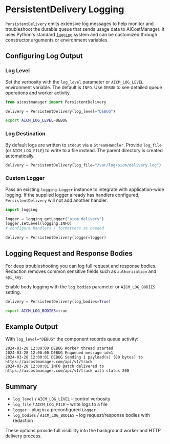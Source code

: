 # PersistentDelivery Logging

`PersistentDelivery` emits extensive log messages to help monitor and troubleshoot the durable queue that sends usage data to AICostManager.  It uses Python's standard [`logging`](https://docs.python.org/3/library/logging.html) system and can be customized through constructor arguments or environment variables.

## Configuring Log Output

### Log Level

Set the verbosity with the ``log_level`` parameter or ``AICM_LOG_LEVEL`` environment variable.  The default is ``INFO``.  Use ``DEBUG`` to see detailed queue operations and worker activity.

```python
from aicostmanager import PersistentDelivery

delivery = PersistentDelivery(log_level="DEBUG")
```

```bash
export AICM_LOG_LEVEL=DEBUG
```

### Log Destination

By default logs are written to ``stdout`` via a ``StreamHandler``.  Provide ``log_file`` (or ``AICM_LOG_FILE``) to write to a file instead.  The parent directory is created automatically.

```python
delivery = PersistentDelivery(log_file="/var/log/aicm/delivery.log")
```

### Custom Logger

Pass an existing ``logging.Logger`` instance to integrate with application-wide logging.  If the supplied logger already has handlers configured, ``PersistentDelivery`` will not add another handler.

```python
import logging

logger = logging.getLogger("aicm.delivery")
logger.setLevel(logging.INFO)
# configure handlers / formatters as needed

delivery = PersistentDelivery(logger=logger)
```

## Logging Request and Response Bodies

For deep troubleshooting you can log full request and response bodies.  Redaction removes common sensitive fields such as ``authorization`` and ``api_key``.

Enable body logging with the ``log_bodies`` parameter or ``AICM_LOG_BODIES`` setting.

```python
delivery = PersistentDelivery(log_bodies=True)
```

```bash
export AICM_LOG_BODIES=true
```

## Example Output

With ``log_level="DEBUG"`` the component records queue activity:

```
2024-03-28 12:00:00 DEBUG Worker thread started
2024-03-28 12:00:00 DEBUG Enqueued message id=1
2024-03-28 12:00:01 DEBUG Sending 1 payload(s) (80 bytes) to https://aicostmanager.com/api/v1/track
2024-03-28 12:00:01 INFO Batch delivered to https://aicostmanager.com/api/v1/track with status 200
```

## Summary

* ``log_level`` / ``AICM_LOG_LEVEL`` – control verbosity
* ``log_file`` / ``AICM_LOG_FILE`` – write logs to a file
* ``logger`` – plug in a preconfigured ``Logger``
* ``log_bodies`` / ``AICM_LOG_BODIES`` – log request/response bodies with redaction

These options provide full visibility into the background worker and HTTP delivery process.

